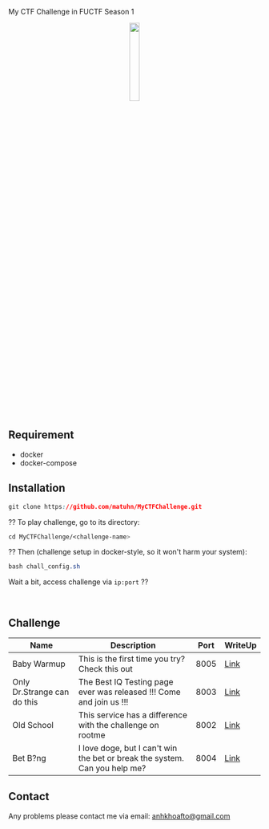 My CTF Challenge in FUCTF Season 1

<p align="center">
  <img src="https://i.imgur.com/6zqTqj9.png" height="20%" width="20%">
</p>

## Requirement

* docker
* docker-compose

## Installation

```css
git clone https://github.com/matuhn/MyCTFChallenge.git
```

?? To play challenge, go to its directory:
```css
cd MyCTFChallenge/<challenge-name>
```

?? Then (challenge setup in docker-style, so it won't harm your system):
```css
bash chall_config.sh 
```

Wait a bit, access challenge via `ip:port` ?? 


<br>

## Challenge


| Name       			  | Description                                                                                       | Port | WriteUp |
|---------------------------------|---------------------------------------------------------------------------------------------------|------|---------|
| Baby Warmup			  | This is the first time you try? Check this out 			                              | 8005 | [Link](#)    |
| Only Dr.Strange can do this     | The Best IQ Testing page ever was released !!! Come and join us !!!                               | 8003 | [Link](#)    |
| Old School			  | This service has a difference with the challenge on rootme				              | 8002 | [Link](#)    |
| Bet B?ng			  | I love doge, but I can't win the bet or break the system. Can you help me?			      | 8004 | [Link](#)    |




## Contact
Any problems please contact me via email: <anhkhoafto@gmail.com>